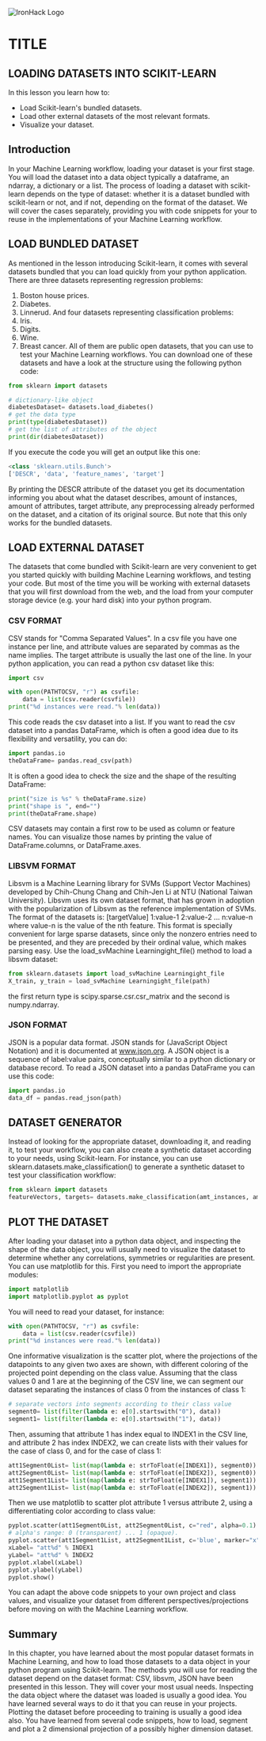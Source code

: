 ![IronHack Logo](https://s3-eu-west-1.amazonaws.com/ih-materials/uploads/upload_d5c5793015fec3be28a63c4fa3dd4d55.png)


# TITLE

## LOADING DATASETS INTO SCIKIT-LEARN

In this lesson you learn how to:

* Load Scikit-learn's bundled datasets.
* Load other external datasets of the most relevant formats.
* Visualize your dataset.


## Introduction
In your Machine Learning workflow, loading your dataset is your first stage. You will load the dataset into a data object typically a dataframe, an ndarray, a dictionary or a list. The process of loading a dataset with scikit-learn depends on the type of dataset: whether it is a dataset bundled with scikit-learn or not, and if not, depending on the format of the dataset. We will cover the cases separately, providing you with code snippets for your to reuse in the implementations of your Machine Learning workflow.


## LOAD BUNDLED DATASET

As mentioned in the lesson introducing Scikit-learn, it comes with several datasets bundled that you can load quickly from your python application. There are three datasets representing regression problems:
1. Boston house prices.
2. Diabetes.
3. Linnerud.
And four datasets representing classification problems:
1. Iris.
2. Digits.
3. Wine.
4. Breast cancer.
All of them are public open datasets, that you can use to test your Machine Learning workflows.
You can download one of these datasets and have a look at the structure using the following python code:
```python
from sklearn import datasets

# dictionary-like object
diabetesDataset= datasets.load_diabetes()
# get the data type
print(type(diabetesDataset))
# get the list of attributes of the object
print(dir(diabetesDataset))
```
If you execute the code you will get an output like this one:
```python
<class 'sklearn.utils.Bunch'>
['DESCR', 'data', 'feature_names', 'target']
```
By printing the DESCR attribute of the dataset you get its documentation informing you about what the dataset describes, amount of instances, amount of attributes, target attribute, any preprocessing already performed on the dataset, and a citation of its original source. But note that this only works for the bundled datasets.
## LOAD EXTERNAL DATASET
The datasets that come bundled with Scikit-learn are very convenient to get you started quickly with building Machine Learning workflows, and testing your code. But most of the time you will be working with external datasets that you will first download from the web, and the load from your computer storage device (e.g. your hard disk) into your python program.
### CSV FORMAT
CSV stands for "Comma Separated Values". In a csv file you have one instance per line, and attribute values are separated by commas as the name implies. The target attribute is usually the last one of the line.
In your python application, you can read a python csv dataset like this:
```python
import csv

with open(PATHTOCSV, "r") as csvfile:
    data = list(csv.reader(csvfile))
print("%d instances were read."% len(data))
```
This code reads the csv dataset into a list. If you want to read the csv dataset into a pandas DataFrame, which is often a good idea due to its flexibility and versatility, you can do:
```python
import pandas.io
theDataFrame= pandas.read_csv(path)
```
It is often a good idea to check the size and the shape of the resulting DataFrame:
```python
print("size is %s" % theDataFrame.size)
print("shape is ", end="")
print(theDataFrame.shape)
```
CSV datasets may contain a first row to be used as column or feature names. You can visualize those names by printing the value of DataFrame.columns, or DataFrame.axes.
### LIBSVM FORMAT
Libsvm is a Machine Learning library for SVMs (Support Vector Machines) developed by Chih-Chung Chang and Chih-Jen Li at NTU (National Taiwan University). Libsvm uses its own dataset format, that has grown in adoption with the popularization of Libsvm as the reference implementation of SVMs. The format of the datasets is:
[targetValue] 1:value-1 2:value-2 ... n:value-n
where value-n is the value of the nth feature. This format is specially convenient for large sparse datasets, since only the nonzero entries need to be presented, and they are preceded by their ordinal value, which makes parsing easy.
Use the load_svMachine Learningight_file() method to load a libsvm dataset:
```python
from sklearn.datasets import load_svMachine Learningight_file
X_train, y_train = load_svMachine Learningight_file(path)
```
the first return type is scipy.sparse.csr.csr_matrix and the second is numpy.ndarray.
### JSON FORMAT
JSON is a popular data format. JSON stands for (JavaScript Object Notation) and it is documented at www.json.org. A JSON object is a sequence of label:value pairs, conceptually similar to a python dictionary or database record. To read a JSON dataset into a pandas DataFrame you can use this code:
```python
import pandas.io
data_df = pandas.read_json(path)
```

## DATASET GENERATOR
Instead of looking for the appropriate dataset, downloading it, and reading it, to test your workflow, you can also create a synthetic dataset according to your needs, using Scikit-learn. For instance, you can use sklearn.datasets.make_classification() to generate a synthetic dataset to test your classification workflow:
```python
from sklearn import datasets
featureVectors, targets= datasets.make_classification(amt_instances, amt_features, amt_classes)
```

## PLOT THE DATASET
After loading your dataset into a python data object, and inspecting the shape of the data object, you will usually need to visualize the dataset to determine whether any correlations, symmetries or regularities are present. You can use matplotlib for this. First you need to import the appropriate modules:
```python
import matplotlib
import matplotlib.pyplot as pyplot
```
You will need to read your dataset, for instance:
```python
with open(PATHTOCSV, "r") as csvfile:
    data = list(csv.reader(csvfile))
print("%d instances were read."% len(data))
```
One informative visualization is the scatter plot, where the projections of the datapoints to any given two axes are shown, with different coloring of the projected point depending on the class value. Assuming that the class values 0 and 1 are at the beginning of the CSV line, we can segment our dataset separating the instances of class 0 from the instances of class 1:

```python
# separate vectors into segments according to their class value
segment0= list(filter(lambda e: e[0].startswith("0"), data))
segment1= list(filter(lambda e: e[0].startswith("1"), data))
```
Then, assuming that attribute 1 has index equal to INDEX1 in the CSV line, and attribute 2 has index INDEX2, we can create lists with their values for the case of class 0, and for the case of class 1:
```python
att1Segment0List= list(map(lambda e: strToFloat(e[INDEX1]), segment0))
att2Segment0List= list(map(lambda e: strToFloat(e[INDEX2]), segment0))
att1Segment1List= list(map(lambda e: strToFloat(e[INDEX1]), segment1))
att2Segment1List= list(map(lambda e: strToFloat(e[INDEX2]), segment1))
```
Then we use matplotlib to scatter plot attribute 1 versus attribute 2, using a differentiating color according to class value:
```python
pyplot.scatter(att1Segment0List, att2Segment0List, c="red", alpha=0.1)
# alpha's range: 0 (transparent) ... 1 (opaque).
pyplot.scatter(att1Segment1List, att2Segment1List, c='blue', marker="x", alpha=0.05)
xLabel= "att%d" % INDEX1
yLabel= "att%d" % INDEX2
pyplot.xlabel(xLabel)
pyplot.ylabel(yLabel)
pyplot.show()
```
You can adapt the above code snippets to your own project and class values, and visualize your dataset from different perspectives/projections before moving on with the Machine Learning workflow.



## Summary

In this chapter, you have learned about the most popular dataset formats in Machine Learning, and how to load those datasets to a data object in your python program using Scikit-learn. The methods you will use for reading the dataset depend on the dataset format: CSV, libsvm, JSON have been presented in this lesson. They will cover your most usual needs. Inspecting the data object where the dataset was loaded is usually a good idea. You have learned several ways to do it that you can reuse in your projects. Plotting the dataset before proceeding to training is usually a good idea also. You have learned from several code snippets, how to load, segment and plot a 2 dimensional projection of a possibly higher dimension dataset.
